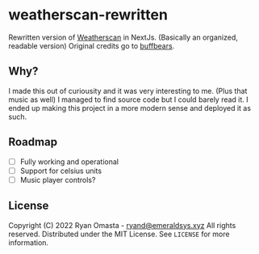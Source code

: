 # weatherscan-rewritten
Rewritten version of [Weatherscan](https://github.com/buffbears/Weatherscan) in NextJs. (Basically an organized, readable version) Original credits go to [buffbears](https://github.com/buffbears).

## Why?
I made this out of curiousity and it was very interesting to me. (Plus that music as well) I managed to find source code but I could barely read it. I ended up making this project in a more modern sense and deployed it as such.

## Roadmap
- [ ] Fully working and operational
- [ ] Support for celsius units
- [ ] Music player controls?

## License
Copyright (C) 2022 Ryan Omasta - ryand@emeraldsys.xyz
All rights reserved.
Distributed under the MIT License. See `LICENSE` for more information.